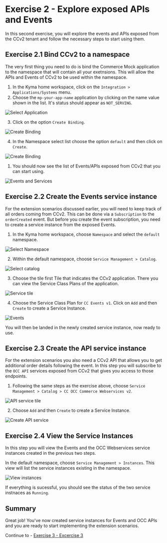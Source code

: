 # Exercise 2 - Explore exposed APIs and Events

In this second exercise, you will explore the events and APIs exposed from the CCv2 tenant and follow the necessary steps to start using them.

## Exercise 2.1 Bind CCv2 to a namespace

The very first thing you need to do is bind the Commerce Mock application to the namespace that will contain all your exetnsions. This will allow the APIs and Events of CCv2 to be used within the namespace.

1. In the Kyma home workspace, click on the `Integration > Applications/Systems` menu.
2. Choose the `mp-your-app-name` application by clicking on the name value shown in the list. It's status should appear as `NOT_SERVING`.

![Select Application](./images/1.png)

3. Click on the option `Create Binding`.

![Create Binding](./images/2.png)

4. In the Namespace select list choose the option `default` and then click on `Create`.

![Create Binding](./images/3.png)

1. You should now see the list of Events/APIs exposed from CCv2 that you can start using.

![Events and Services](./images/4.png)

## Exercise 2.2 Create the Events service instance

For the extension scenarios discussed earlier, you will need to keep track of all orders coming from CCv2. This can be done via a `Subscription` to the `orderCreated` event. But before you create the event subscription, you need to create a service instance from the exposed Events.

1. In the Kyma home workspace, choose `Namespace` and select the `default` namespace.

![Select Namespace](./images/5.png)

2. Within the default namespace, choose `Service Management > Catalog`.

![Select catalog](./images/6.png)

3. Choose the tile first Tile that indicates the CCv2 application. There you can view the Service Class Plans of the application.

![Service tile](./images/7.png)

4. Choose the Service Class Plan for `CC Events v1`. Click on `Add` and then `Create` to create a Service Instance.

![Events](./images/8.png)

You will then be landed in the newly created service instance, now ready to use.

## Exercise 2.3 Create the API service instance

For the extension scenarios you also need a CCv2 API that allows you to get additional order details following the event. In this step you will subscribe to the `OCC API` services exposed from CCv2 that gives you access to those endpoints.

1. Following the same steps as the exercise above, choose `Service Management > Catalog > CC OCC Commerce Webservices v2`.

![API service tile](./images/10.png)

2. Choose `Add` and then `Create` to create a Service Instance.

![Create API service](./images/9.png)

## Exercise 2.4 View the Service Instances

In this step you will view the Events and the OCC Webservices service instances created in the previous two steps.

In the default namespace, choose `Service Management > Instances`. This view will list the service instances existing in the namespace.

![View instances](./images/11.png)

If everything is sucessful, you should see the status of the two service instnaces as `Running`.

## Summary

Great job! You've now created service instances for Events and OCC APIs and you are ready to start implementing the extension scenarios.

Continue to - [Exercise 3 - Excercise 3](../ex3/README.md)
